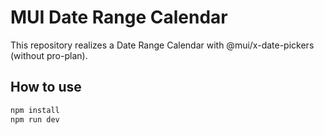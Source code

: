 # MUI Date Range Calendar

This repository realizes a Date Range Calendar with @mui/x-date-pickers (without pro-plan).

## How to use

```bash
npm install
npm run dev
```

